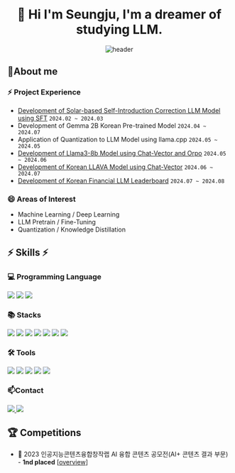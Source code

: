 <div align="center">

# 👋 Hi I'm Seungju, I'm a dreamer of studying LLM.
![header](https://capsule-render.vercel.app/api?type=wave&color=##FF9900&height=300&section=header&text=Seungju&fontSize=60)

</div>

## 🔭About me

### ⚡  Project Experience
- [Development of Solar-based Self-Introduction Correction LLM Model using SFT](https://huggingface.co/cpm-ai/Ocelot-Ko-self-instruction-10.8B-v1.0) ```2024.02 ~ 2024.03```
- Development of Gemma 2B Korean Pre-trained Model ```2024.04 ~ 2024.07```
- Application of Quantization to LLM Model using llama.cpp ```2024.05 ~ 2024.05```
- [Development of Llama3-8b Model using Chat-Vector and Orpo](cpm-ai/Llama3-Ocelot-8B-instruct-v01) ```2024.05 ~ 2024.06```
- [Development of Korean LLAVA Model using Chat-Vector](https://huggingface.co/nebchi/Llama3-Chat_Vector-kor_llava) ```2024.06 ~ 2024.07```
- [Development of Korean Financial LLM Leaderboard](https://github.com/NUMCHCOMCH/Kor_Finance-leaderboard) ```2024.07 ~ 2024.08```

### 😄 Areas of Interest
- Machine Learning / Deep Learning
- LLM Pretrain / Fine-Tuning
- Quantization / Knowledge Distillation

<div>

## ⚡ Skills ⚡

  ### 💻 Programming Language
  <img src="https://img.shields.io/badge/python-3776AB?style=flat-square&logo=python&logoColor=white">
  <img src="https://img.shields.io/badge/R-276DC3?style=flat-square&logo=R&logoColor=white">
  <img src="https://img.shields.io/badge/mysql-4479A1?style=flat-square&logo=mysql&logoColor=white"> <br/> 
 
  ### 📚 Stacks
  <img src="https://img.shields.io/badge/Pandas-150458?style=flat-square&logo=Pandas&logoColor=white">
  <img src="https://img.shields.io/badge/Numpy-150458?style=flat-square&logo=Numpy&logoColor=white">
  <img src="https://img.shields.io/badge/scikit-learn-F7931E?style=flat&logo=scikit-learn&logoColor=white"/>
  <img src="https://img.shields.io/badge/TensorFlow-FF6F00?style=flat&logo=TensorFlow&logoColor=white"/> 
  <img src="https://img.shields.io/badge/PyTorch-EE4C2C?style=flat-square&logo=PyTorch&logoColor=white">
  <img src="https://img.shields.io/badge/Matplotlib-00ffff?style=flat-square&logo=Matplotlib&logoColor=black">
  <img src="https://img.shields.io/badge/Keras-D00000?style=flat-square&logo=Keras&logoColor=white"> <br/> 
  
  ### 🛠 Tools
  <img src="https://img.shields.io/badge/Visual Studio Code-007ACC?style=flat&logo=Visual Studio Code&logoColor=white"/>
  <img src="https://img.shields.io/badge/Google Colab-F9AB00?style=flat&logo=Google Colab&logoColor=white"/>
  <img src="https://img.shields.io/badge/Jupyter-F37626?style=flat&logo=Jupyter&logoColor=white"/>  
  <img src="https://img.shields.io/badge/Anaconda-44A833?style=flat&logo=Anaconda&logoColor=white"/> 
  <img src="https://img.shields.io/badge/Tableau-E97627?style=flat-square&logo=Tableau&logoColor=white"/>


 </div>
 
### 📫Contact
 
<a href="https://velog.io/@anstmdwn34/posts">
 <img src="https://img.shields.io/badge/Velog-000000?style=for-the-badge&logo=Tistory&logoColor=white&link=https://velog.io/@anstmdwn34/posts"/>
</a>                                                                                                                                                   
<a href="mailto:anstmdwn34@gmail.com">
 <img src="https://img.shields.io/badge/Gmail-EA4335?style=for-the-badge&logo=Gmail&logoColor=white&link=mailto:anstmdwn34@gmail.com"/>
</a>

## 🏆 Competitions
- 🏅 2023 인공지능콘텐츠융합창작랩 AI 융합 콘텐츠 공모전(AI+ 콘텐츠 결과 부문) - **1nd placed** [[overview](https://www.gicon.or.kr/board.es?mid=a10201000000&bid=0001&act=view&list_no=29919)]
